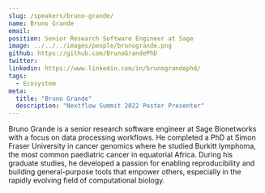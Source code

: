 ```yaml
---
slug: /speakers/bruno-grande/
name: Bruno Grande
email:
position: Senior Research Software Engineer at Sage 
image: ../../../images/people/brunogrande.png
github: https://github.com/BrunoGrandePhD
twitter:
linkedin: https://www.linkedin.com/in/brunograndephd/
tags:
  - Ecosystem
meta:
  title: "Bruno Grande"
  description: "Nextflow Summit 2022 Poster Presenter"
---
```

Bruno Grande is a senior research software engineer at Sage Bionetworks with a focus on data processing workflows. He completed a PhD at Simon Fraser University in cancer genomics where he studied Burkitt lymphoma, the most common paediatric cancer in equatorial Africa. During his graduate studies, he developed a passion for enabling reproducibility and building general-purpose tools that empower others, especially in the rapidly evolving field of computational biology.
